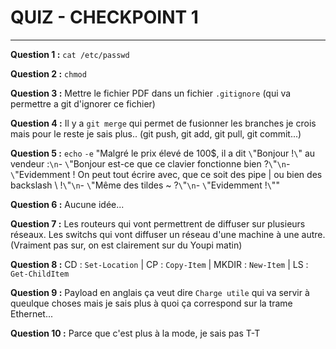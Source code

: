 # QUIZ - CHECKPOINT 1
---

**Question 1 :** ``cat /etc/passwd``

**Question 2 :** ``chmod``

**Question 3 :**  Mettre le fichier PDF dans un fichier ``.gitignore`` (qui va permettre a git d'ignorer ce fichier)

**Question 4 :** Il y a ``git merge`` qui permet de fusionner les branches je crois mais pour le reste je sais plus.. (git push, git add, git pull, git commit...)

**Question 5 :** ``echo`` ``-e`` "Malgré le prix élevé de 100$, il a dit ``\``"Bonjour !``\``" au vendeur :``\n``- ``\``"Bonjour est-ce que ce clavier fonctionne bien ?``\``"``\n``- ``\``"Evidemment ! On peut tout écrire avec, que ce soit des pipe | ou bien des backslash \\ !``\``"``\n``- ``\``"Même des tildes ~ ?``\``"``\n``- ``\``"Evidemment !``\``""

**Question 6 :** Aucune idée...

**Question 7 :** Les routeurs qui vont permettrent de diffuser sur plusieurs réseaux. Les switchs qui vont diffuser un réseau d'une machine à une autre. (Vraiment pas sur, on est clairement sur du Youpi matin)

**Question 8 :** CD : ``Set-Location`` | CP : ``Copy-Item`` | MKDIR : ``New-Item`` | LS : ``Get-ChildItem``

**Question 9 :** Payload en anglais ça veut dire ``Charge utile`` qui va servir à queulque choses mais je sais plus à quoi ça correspond sur la trame Ethernet...

**Question 10 :** Parce que c'est plus à la mode, je sais pas T-T
